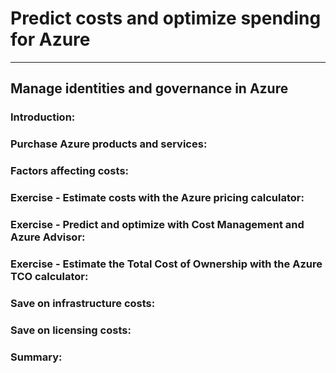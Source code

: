 # Predict costs and optimize spending for Azure 

___ 

## Manage identities and governance in Azure 

### Introduction:

### Purchase Azure products and services: 

### Factors affecting costs: 

### Exercise - Estimate costs with the Azure pricing calculator: 

### Exercise - Predict and optimize with Cost Management and Azure Advisor:

### Exercise - Estimate the Total Cost of Ownership with the Azure TCO calculator: 

### Save on infrastructure costs:

### Save on licensing costs:

### Summary: 